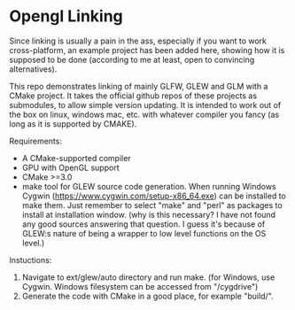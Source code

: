 # Opengl Linking
Since linking is usually a pain in the ass, especially if you want to work cross-platform,
an example project has been added here, showing how it is supposed to be done (according to
me at least, open to convincing alternatives).

This repo demonstrates linking of mainly GLFW, GLEW and GLM with a CMake project.
It takes the official github repos of these projects as submodules, to allow simple version updating.
It is intended to work out of the box on linux, windows mac, etc. with whatever compiler you fancy
(as long as it is supported by CMAKE).

Requirements:
* A CMake-supported compiler
* GPU with OpenGL support
* CMake >=3.0
* make tool for GLEW source code generation. When running Windows Cygwin (https://www.cygwin.com/setup-x86_64.exe) can
  be installed to make them. Just remember to select "make" and "perl" as packages to install at installation window.
  (why is this necessary? I have not found any good sources answering that question. I guess it's because of GLEW:s
  nature of being a wrapper to low level functions on the OS level.)

Instuctions:
1. Navigate to ext/glew/auto directory and run make. (for Windows, use Cygwin. Windows filesystem can be accessed from
   "/cygdrive")
2. Generate the code with CMake in a good place, for example "build/".
